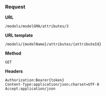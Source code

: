 ### Request

**URL**

`/models/modelGMA/attributes/3`

**URL template**

`/models/{modelName}/attributes/{attributeId}`

**Method**

`GET`

**Headers**

`Authorization:Bearer{token}`  
`Content-Type:application/json;charset=UTF-8`  
`Accept:application/json`  
